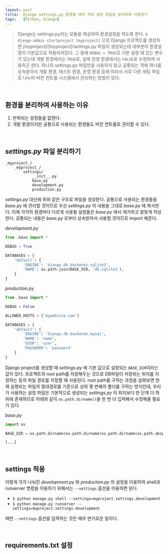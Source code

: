 ```yaml
---
layout: post
title:  Django settings.py 환경을 여러 개의 설정 파일로 분리하여 사용하기
tags:   [Python, Django]
---
```


> Django는 settings.py라는 모듈을 제공하여 환경설정을 하도록 한다. `$ django-admin startproject [myproject]` 으로 Django 프로젝트를 생성하면 _[myproject]/[myproject]/settings.py_ 파일이 생성되는데 대부분의 환경설정이 기본값으로 적용되어있다. 그 중에 `DEBUG = TRUE`로 기본 설정 돼 있는 변수가 있는데 개발 환경에서는 `TRUE`로, 실제 운영 환경에서는 `FALSE`로 수정하여 사용하곤 한다. 하나의 settings.py 파일만을 사용하지 않고 공통되는 객체 하나를 상속받아서 개발 환경, 테스트 환경, 운영 환경 등에 따라서 서로 다른 세팅 파일로 나누어 버전 컨트롤 시스템에서 관리하는 방법이 있다.  

<br/>  

## 환경을 분리하여 사용하는 이유  

1. 반복되는 설정들을 없앤다.  
2. 개발 환경이지만 공통으로 사용되는 환경들도 버전 컨트롤로 관리할 수 있다.

<br/>  

## _settings.py_ 파일 분리하기  

```
_myproject_/
    _myproject_/
        settings/
            __init__.py
            base.py
            development.py
            production.py
```  

_settings.py_ 대신에 위와 같은 구조로 파일을 생성한다. 공통으로 사용되는 환경들을 _base.py_ 에 관리할 것이므로 우선 _settings.py_ 의 내용을 그대로 _base.py_ 에 복사한다. 이제 각각의 환경마다 다르게 사용될 설정들은 _base.py_ 에서 제거하고 알맞게 작성한다. 공통되는 내용은 _base.py_ 로부터 상속받아서 사용할 것이므로 import 해준다.  

_development.py_   

```python
from .base import *

DEBUG = True

DATABASES = {
    'default': {
        'ENGINE': 'django.db.backends.sqlite3',
        'NAME': os.path.join(BASE_DIR, 'db.sqlite3'),
    }
}
```  

_production.py_  

```python
from .base import *

DEBUG = False

ALLOWED_HOSTS = ['mywebsite.com']

DATABASES = {
    'default': {
        'ENGINE': 'django.db.backends.mysql',
        'NAME': 'name',
        'USER': 'user',
        'PASSWORD': 'password'
    }
}
```   

Django project을 생성할 때 _settings.py_ 에 기본 값으로 설정되는 `BASE_DIR`이라는 값이 있다. 프로젝트의 root path를 저장해두는 것으로 DB파일이 저장되는 위치를 지정하는 등의 파일 경로를 지정할 때 사용된다. root path를 구하는 과정을 살펴보면 현재 실행되는 파일의 절대경로를 기준으로 상위 몇 번째의 폴더를 구하는 방식인데, 우리가 사용하는 설정 파일은 기본적으로 생성되는 _settings.py_ 의 위치보다 한 단계 더 하위에 존재하므로 아래와 같이 `os.path.dirname()`을 한 번 더 입력해서 수정해줄 필요가 있다.

_base.py_  

```python
import os

BASE_DIR = os.path.dirname(os.path.dirname(os.path.dirname(os.path.abspath(__file__))))

[...]
```  



<br/>  

## settings 적용  

이렇게 각각 나눠진 _development.py_ 와 _production.py_ 의 설정을 이용하여 shell과 runserver 명령을 이용하기 위해서는 `--settings` 옵션을 이용하면 된다.  

- `$ python manage.py shell --settings=myproject.settings.development`  
- `$ python manage.py runserver --settings=myproject.settings.development`  

매번 `--settings` 옵션을 입력하는 것은 매우 번거로운 일이다.



<br/>  

##

## requirements.txt 설정
